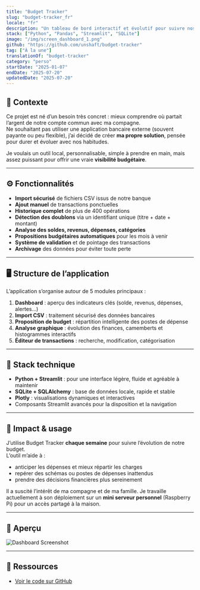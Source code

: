 ```yaml
---
title: "Budget Tracker"
slug: "budget-tracker_fr"
locale: "fr"
description: "Un tableau de bord interactif et évolutif pour suivre nos finances communes, analyser les dépenses et maîtriser notre budget."
stack: ["Python", "Pandas", "Streamlit", "SQLite"]
image: "/img/screen_dashboard_1.png"
github: "https://github.com/unshaft/budget-tracker"
tag: ["À la une"]
translationOf: "budget-tracker"
category: "perso"
startDate: "2025-01-07"
endDate: "2025-07-20"
updatedDate: "2025-07-20"
---
```


## 🧩 Contexte

Ce projet est né d’un besoin très concret : mieux comprendre où partait l’argent de notre compte commun avec ma compagne.  
Ne souhaitant pas utiliser une application bancaire externe (souvent payante ou peu flexible), j’ai décidé de créer **ma propre solution**, pensée pour durer et évoluer avec nos habitudes.

Je voulais un outil local, personnalisable, simple à prendre en main, mais assez puissant pour offrir une vraie **visibilité budgétaire**.

---

## ⚙️ Fonctionnalités

- **Import sécurisé** de fichiers CSV issus de notre banque
- **Ajout manuel** de transactions ponctuelles
- **Historique complet** de plus de 400 opérations
- **Détection des doublons** via un identifiant unique (titre + date + montant)
- **Analyse des soldes, revenus, dépenses, catégories**
- **Propositions budgétaires automatiques** pour les mois à venir
- **Système de validation** et de pointage des transactions
- **Archivage** des données pour éviter toute perte

---

## 🖥️ Structure de l’application

L’application s’organise autour de 5 modules principaux :

1. **Dashboard** : aperçu des indicateurs clés (solde, revenus, dépenses, alertes…)
2. **Import CSV** : traitement sécurisé des données bancaires
3. **Proposition de budget** : répartition intelligente des postes de dépense
4. **Analyse graphique** : évolution des finances, camemberts et histogrammes interactifs
5. **Éditeur de transactions** : recherche, modification, catégorisation

---

## 🧠 Stack technique

- **Python + Streamlit** : pour une interface légère, fluide et agréable à maintenir
- **SQLite + SQLAlchemy** : base de données locale, rapide et stable
- **Plotly** : visualisations dynamiques et interactives
- Composants Streamlit avancés pour la disposition et la navigation

---

## 🎯 Impact & usage

J’utilise Budget Tracker **chaque semaine** pour suivre l’évolution de notre budget.  
L’outil m’aide à :
- anticiper les dépenses et mieux répartir les charges
- repérer des schémas ou postes de dépenses inattendus
- prendre des décisions financières plus sereinement

Il a suscité l’intérêt de ma compagne et de ma famille. Je travaille actuellement à son déploiement sur un **mini serveur personnel** (Raspberry Pi) pour un accès partagé à la maison.

---

## 📸 Aperçu

![Dashboard Screenshot](/img/project_1/Page_1.png)

---

## 🔗 Ressources

- [Voir le code sur GitHub](https://github.com/unshaft/budget-tracker)
